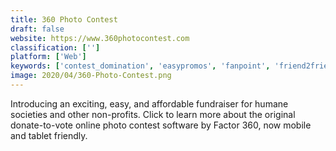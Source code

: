 ```yaml
---
title: 360 Photo Contest
draft: false 
website: https://www.360photocontest.com
classification: ['']
platform: ['Web']
keywords: ['contest_domination', 'easypromos', 'fanpoint', 'friend2friend', 'gleam', 'grosocial', 'helloworld', 'heyo', 'kickofflabs', 'kontest', 'privy', 'promosimple', 'rafflecopter', 'reviewr', 'shortstack', 'strutta', 'upviral', 'votigo', 'wishpond', 'woobox']
image: 2020/04/360-Photo-Contest.png
---
```

Introducing an exciting, easy, and affordable fundraiser for humane societies and other non-profits. Click to learn more about the original donate-to-vote online photo contest software by Factor 360, now mobile and tablet friendly.